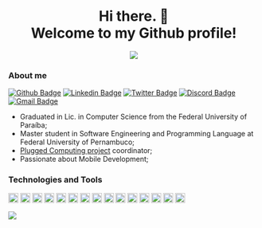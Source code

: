 
<h1 align=center> Hi there. 👋 <br/> Welcome to my Github profile! </h1>
<p align=center> <a href="#"><img src="https://github-readme-stats.vercel.app/api?username=barbosamaatheus&show_icons=true&theme=dracula" /></a> </p>

### About me

  
[![Github Badge](https://img.shields.io/badge/-Github-000?style=flat-square&logo=Github&logoColor=white&link=https://github.com/barbosamaatheus)](https://github.com/barbosamaatheus)
[![Linkedin Badge](https://img.shields.io/badge/-LinkedIn-blue?style=flat-square&logo=Linkedin&logoColor=white&link=https://www.linkedin.com/in/matheus-barbosa-188720142/)](https://www.linkedin.com/in/matheus-barbosa-188720142/)
[![Twitter Badge](https://img.shields.io/badge/-Twitter-1ca0f1?style=flat-square&labelColor=1ca0f1&logo=twitter&logoColor=white&link=https://twitter.com/barbosamaatheus)](https://twitter.com/barbosamaatheus)
[![Discord Badge](https://img.shields.io/badge/-Discord-7289DA?&style=flat-square&logo=Discord&logoColor=white&link=https://discord.com/channels/@Matheus%20Barbosa#0589)](https://discord.com/channels/@Matheus%20Barbosa#0589)
[![Gmail Badge](https://img.shields.io/badge/-Gmail-D14836?&style=flat-square&logo=Gmail&logoColor=white&link=mailto:maatheusb96@gmail.com)](mailto:maatheusb96@gmail.com)


* Graduated in Lic. in Computer Science from the Federal University of Paraíba;
* Master student in Software Engineering and Programming Language at Federal University of Pernambuco;
* [Plugged Computing project](https://sites.google.com/view/computacaoplugada) coordinator;
* Passionate about Mobile Development;


### Technologies and Tools

<div class="row">
  <img src="https://devicons.github.io/devicon/devicon.git/icons/java/java-original.svg" alt="javascript" width="20" height="20"/>
  <img src="https://devicons.github.io/devicon/devicon.git/icons/javascript/javascript-original.svg" alt="javascript" width="20" height="20"/>
  <img src="https://devicons.github.io/devicon/devicon.git/icons/typescript/typescript-original.svg" alt="typescript" width="20" height="20"/>
  
  <img src="https://devicons.github.io/devicon/devicon.git/icons/react/react-original.svg" alt="react" width="20" height="20"/>
  <img src="https://devicons.github.io/devicon/devicon.git/icons/android/android-original.svg" alt="android" width="20" height="20"/>
  <img src="https://devicons.github.io/devicon/devicon.git/icons/apple/apple-original.svg" alt="apple" width="20" height="20"/>  
  
  <img src="https://devicons.github.io/devicon/devicon.git/icons/git/git-original.svg" alt="git" width="20" height="20"/>
  <img src="https://devicons.github.io/devicon/devicon.git/icons/github/github-original.svg" alt="github" width="20" height="20"/>  
  <img src="https://devicons.github.io/devicon/devicon.git/icons/gitlab/gitlab-original.svg" alt="gitlab" width="20" height="20"/>
  
  <img src="https://devicons.github.io/devicon/devicon.git/icons/nodejs/nodejs-original.svg" alt="nodejs" width="20" height="20"/>
   <img src="https://devicons.github.io/devicon/devicon.git/icons/express/express-original.svg" alt="express" width="20" height="20"/>  
  <img src="https://devicons.github.io/devicon/devicon.git/icons/mongodb/mongodb-original.svg" alt="mongodb" width="20" height="20"/>

 
  <img height="20" src="https://cdn.svgporn.com/logos/visual-studio-code.svg">
  <img src="https://devicons.github.io/devicon/devicon.git/icons/yarn/yarn-original.svg" alt="yarn" width="20" height="20"/>
  
  
  <img src="https://devicons.github.io/devicon/devicon.git/icons/linux/linux-original.svg" alt="linux" width="20" height="20"/>
</div>

<a href="#"><img src="https://github-readme-stats.vercel.app/api/top-langs/?username=barbosamaatheus&layout=compact&theme=dracula" /></a>
